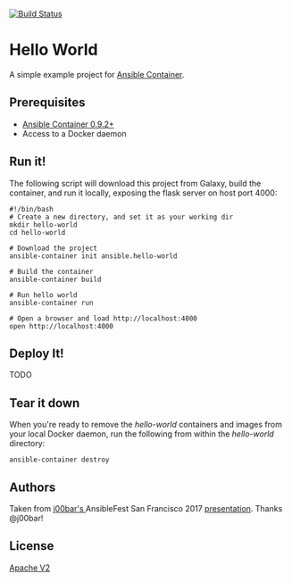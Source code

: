 [![Build Status](https://travis-ci.org/chouseknecht/hello-world.svg)](https://travis-ci.org/chouseknecht/hello-world)

# Hello World

A simple example project for [Ansible Container](https://github.com/ansible/ansible-container).

## Prerequisites

- [Ansible Container 0.9.2+](http://docs.ansible.com/ansible-container/installation.html)
- Access to a Docker daemon

## Run it!

The following script will download this project from Galaxy, build the container, and run it locally, exposing the flask server on host port 4000:

```
#!/bin/bash
# Create a new directory, and set it as your working dir
mkdir hello-world
cd hello-world 

# Download the project
ansible-container init ansible.hello-world

# Build the container
ansible-container build 

# Run hello world
ansible-container run

# Open a browser and load http://localhost:4000
open http://localhost:4000

```

## Deploy It!
TODO

## Tear it down

When you're ready to remove the *hello-world* containers and images from your local Docker daemon, run the following from within the *hello-world* directory:

```
ansible-container destroy
```

## Authors

Taken from [j00bar's ](https://github.com/j00bar) AnsibleFest San Francisco 2017 [presentation](https://www.ansible.com/ansiblefest). Thanks @j00bar!

## License

[Apache V2](https://www.apache.org/licenses/LICENSE-2.0)

